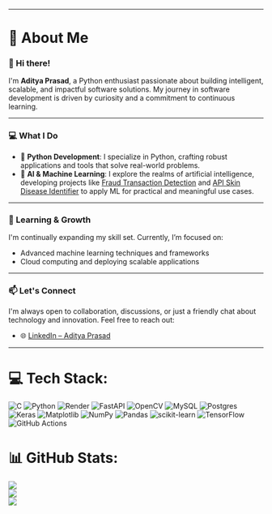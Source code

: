 
---

# 💫 About Me

### 👋 Hi there!

I'm **Aditya Prasad**, a Python enthusiast passionate about building intelligent, scalable, and impactful software solutions. My journey in software development is driven by curiosity and a commitment to continuous learning.

---

### 💻 What I Do

* 🐍 **Python Development**: I specialize in Python, crafting robust applications and tools that solve real-world problems.
* 🧠 **AI & Machine Learning**: I explore the realms of artificial intelligence, developing projects like [Fraud Transaction Detection](https://github.com/yugamax/Fraud-Transaction-Detection) and [API Skin Disease Identifier](https://github.com/yugamax/API_Skin_disease_identifier) to apply ML for practical and meaningful use cases.

---

### 🌱 Learning & Growth

I'm continually expanding my skill set. Currently, I’m focused on:

* Advanced machine learning techniques and frameworks
* Cloud computing and deploying scalable applications

---

### 📫 Let's Connect

I'm always open to collaboration, discussions, or just a friendly chat about technology and innovation. Feel free to reach out:

* 🌐 [LinkedIn – Aditya Prasad](https://www.linkedin.com/in/aditya-prasad-b9b57827a)

---


# 💻 Tech Stack:
![C](https://img.shields.io/badge/c-%2300599C.svg?style=for-the-badge&logo=c&logoColor=white) ![Python](https://img.shields.io/badge/python-3670A0?style=for-the-badge&logo=python&logoColor=ffdd54) ![Render](https://img.shields.io/badge/Render-%46E3B7.svg?style=for-the-badge&logo=render&logoColor=white) ![FastAPI](https://img.shields.io/badge/FastAPI-005571?style=for-the-badge&logo=fastapi) ![OpenCV](https://img.shields.io/badge/opencv-%23white.svg?style=for-the-badge&logo=opencv&logoColor=white) ![MySQL](https://img.shields.io/badge/mysql-4479A1.svg?style=for-the-badge&logo=mysql&logoColor=white) ![Postgres](https://img.shields.io/badge/postgres-%23316192.svg?style=for-the-badge&logo=postgresql&logoColor=white) ![Keras](https://img.shields.io/badge/Keras-%23D00000.svg?style=for-the-badge&logo=Keras&logoColor=white) ![Matplotlib](https://img.shields.io/badge/Matplotlib-%23ffffff.svg?style=for-the-badge&logo=Matplotlib&logoColor=black) ![NumPy](https://img.shields.io/badge/numpy-%23013243.svg?style=for-the-badge&logo=numpy&logoColor=white) ![Pandas](https://img.shields.io/badge/pandas-%23150458.svg?style=for-the-badge&logo=pandas&logoColor=white) ![scikit-learn](https://img.shields.io/badge/scikit--learn-%23F7931E.svg?style=for-the-badge&logo=scikit-learn&logoColor=white) ![TensorFlow](https://img.shields.io/badge/TensorFlow-%23FF6F00.svg?style=for-the-badge&logo=TensorFlow&logoColor=white) ![GitHub Actions](https://img.shields.io/badge/github%20actions-%232671E5.svg?style=for-the-badge&logo=githubactions&logoColor=white)
# 📊 GitHub Stats:
![](https://nirzak-streak-stats.vercel.app/?user=yugamax&theme=dark&hide_border=false)<br/>
![](https://github-readme-stats.vercel.app/api?username=yugamax&theme=dark&hide_border=false&include_all_commits=false&count_private=false)<br/>
![](https://github-readme-stats.vercel.app/api/top-langs/?username=yugamax&theme=dark&hide_border=false&include_all_commits=false&count_private=false&layout=compact)

<!-- Proudly created with GPRM ( https://gprm.itsvg.in ) -->
